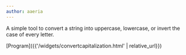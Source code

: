 ```yaml
---
author: aaeria
---
```


A simple tool to convert a string into uppercase, lowercase, or invert the case of every letter.

[Program]({{'/widgets/convertcapitalization.html' | relative_url}})
